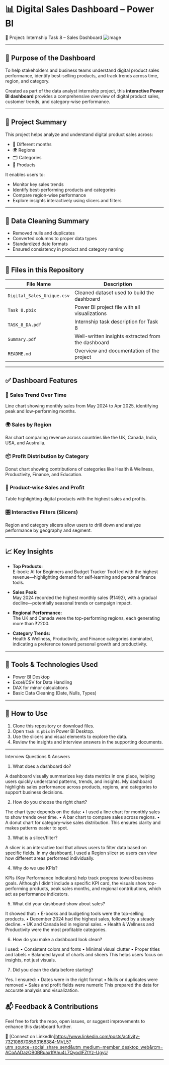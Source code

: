 # 📊 Digital Sales Dashboard – Power BI  
📁 Project: Internship Task 8 – Sales Dashboard
![image](https://github.com/user-attachments/assets/a59fc084-70f0-4543-9634-ac3e03f7c0ef)



---

## 🎯 Purpose of the Dashboard

To help stakeholders and business teams understand digital product sales performance, identify best-selling products, and track trends across time, region, and category.

Created as part of the data analyst internship project, this **interactive Power BI dashboard** provides a comprehensive overview of digital product sales, customer trends, and category-wise performance.

---

## 📌 Project Summary

This project helps analyze and understand digital product sales across:

- 📅 Different months  
- 🌍 Regions  
- 🗂️ Categories  
- 🛒 Products  

It enables users to:

- Monitor key sales trends  
- Identify best-performing products and categories  
- Compare region-wise performance  
- Explore insights interactively using slicers and filters  

---

## 🧹 Data Cleaning Summary

- Removed nulls and duplicates  
- Converted columns to proper data types  
- Standardized date formats  
- Ensured consistency in product and category naming  

---

## 📁 Files in this Repository

| File Name                              | Description                                         |
|---------------------------------------|-----------------------------------------------------|
| `Digital_Sales_Unique.csv`            | Cleaned dataset used to build the dashboard         |
| `Task 8.pbix`                          | Power BI project file with all visualizations       |
| `TASK_8_DA.pdf`                        | Internship task description for Task 8              |
| `Summary.pdf`                           | Well-written insights extracted from the dashboard  |
| `README.md`                            | Overview and documentation of the project           |

---

## ✅ Dashboard Features

### 📅 Sales Trend Over Time  
Line chart showing monthly sales from May 2024 to Apr 2025, identifying peak and low-performing months.

### 🌍 Sales by Region  
Bar chart comparing revenue across countries like the UK, Canada, India, USA, and Australia.

### 📦 Profit Distribution by Category  
Donut chart showing contributions of categories like Health & Wellness, Productivity, Finance, and Education.

### 🎯 Product-wise Sales and Profit  
Table highlighting digital products with the highest sales and profits.

### 🎛️ Interactive Filters (Slicers)  
Region and category slicers allow users to drill down and analyze performance by geography and segment.

---

## 📈 Key Insights

- **Top Products:**  
  E-book: AI for Beginners and Budget Tracker Tool led with the highest revenue—highlighting demand for self-learning and personal finance tools.

- **Sales Peak:**  
  May 2024 recorded the highest monthly sales (₹1492), with a gradual decline—potentially seasonal trends or campaign impact.

- **Regional Performance:**  
  The UK and Canada were the top-performing regions, each generating more than ₹2200.

- **Category Trends:**  
  Health & Wellness, Productivity, and Finance categories dominated, indicating a preference toward personal growth and productivity.

---

## 🔧 Tools & Technologies Used

- Power BI Desktop  
- Excel/CSV for Data Handling  
- DAX for minor calculations  
- Basic Data Cleaning (Date, Nulls, Types)

---

## 📌 How to Use

1. Clone this repository or download files.  
2. Open `Task 8.pbix` in Power BI Desktop.  
3. Use the slicers and visual elements to explore the data.  
4. Review the insights and interview answers in the supporting documents.

---
Interview Questions & Answers 
1. What does a dashboard do? 

A dashboard visually summarizes key data metrics in one place, helping users quickly understand 
patterns, trends, and insights. My dashboard highlights sales performance across products, regions, 
and categories to support business decisions.

2. How do you choose the right chart? 
 
 The chart type depends on the data: 
• I used a line chart for monthly sales to show trends over time. 
• A bar chart to compare sales across regions. 
• A donut chart for category-wise sales distribution. This ensures clarity and makes patterns 
easier to spot.

3. What is a slicer/filter? 

A slicer is an interactive tool that allows users to filter data based on specific fields. In my dashboard, 
I used a Region slicer so users can view how different areas performed individually.

4. Why do we use KPIs? 

KPIs (Key Performance Indicators) help track progress toward business goals. Although I didn’t 
include a specific KPI card, the visuals show top-performing products, peak sales months, and 
regional contributions, which act as performance indicators.

5. What did your dashboard show about sales? 

It showed that: 
• E-books and budgeting tools were the top-selling products. 
• December 2024 had the highest sales, followed by a steady decline. 
• UK and Canada led in regional sales. 
• Health & Wellness and Productivity were the most profitable categories.

6. How do you make a dashboard look clean? 

I used: 
• Consistent colors and fonts 
• Minimal visual clutter 
• Proper titles and labels 
• Balanced layout of charts and slicers 
This helps users focus on insights, not just visuals.

7. Did you clean the data before starting? 

Yes. I ensured: 
• Dates were in the right format 
• Nulls or duplicates were removed 
• Sales and profit fields were numeric 
This prepared the data for accurate analysis and visualization. 

## 📬 Feedback & Contributions

Feel free to fork the repo, open issues, or suggest improvements to enhance this dashboard further.

📎 [Connect on LinkedIn]https://www.linkedin.com/posts/activity-7321086708593168384-MVL5?utm_source=social_share_send&utm_medium=member_desktop_web&rcm=ACoAADazOB0BRuax1fAhu4L7QyodlFZtYz-UgyU

---
